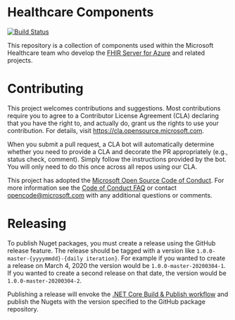 
# Healthcare Components
[![Build Status](https://microsofthealthoss.visualstudio.com/FhirServer/_apis/build/status/healthcare-components%20CI?branchName=master)](https://microsofthealthoss.visualstudio.com/FhirServer/_build/latest?definitionId=21&branchName=master)

This repository is a collection of components used within the Microsoft Healthcare team who develop the [FHIR Server for Azure](https://github.com/microsoft/fhir-server) and related
projects.

# Contributing

This project welcomes contributions and suggestions.  Most contributions require you to agree to a
Contributor License Agreement (CLA) declaring that you have the right to, and actually do, grant us
the rights to use your contribution. For details, visit https://cla.opensource.microsoft.com.

When you submit a pull request, a CLA bot will automatically determine whether you need to provide
a CLA and decorate the PR appropriately (e.g., status check, comment). Simply follow the instructions
provided by the bot. You will only need to do this once across all repos using our CLA.

This project has adopted the [Microsoft Open Source Code of Conduct](https://opensource.microsoft.com/codeofconduct/).
For more information see the [Code of Conduct FAQ](https://opensource.microsoft.com/codeofconduct/faq/) or
contact [opencode@microsoft.com](mailto:opencode@microsoft.com) with any additional questions or comments.

# Releasing
To publish Nuget packages, you must create a release using the GitHub release feature. The release should be 
tagged with a version like `1.0.0-master-{yyyymmdd}-{daily iteration}`. For example if you wanted to create a release
on March 4, 2020 the version would be `1.0.0-master-20200304-1`. If you wanted to create a second release on that
date, the version would be `1.0.0-master-20200304-2`.

Publishing a release will envoke the [.NET Core Build & Publish workflow](.github/workflows/dotnetbuildpublish.yml)
and publish the Nugets with the version specified to the GitHub package repository.
